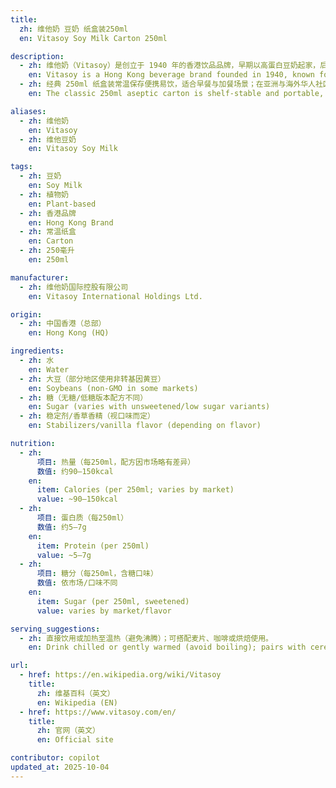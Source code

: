 ```yaml
---
title:
  zh: 维他奶 豆奶 纸盒装250ml
  en: Vitasoy Soy Milk Carton 250ml

description:
  - zh: 维他奶（Vitasoy）是创立于 1940 年的香港饮品品牌，早期以高蛋白豆奶起家，后拓展至茶饮、果汁与植物奶系列。
    en: Vitasoy is a Hong Kong beverage brand founded in 1940, known for high-protein soy milk and later expanded to teas, juices, and plant milks.
  - zh: 经典 250ml 纸盒装常温保存便携易饮，适合早餐与加餐场景；在亚洲与海外华人社区广泛销售。
    en: The classic 250ml aseptic carton is shelf-stable and portable, popular for breakfast or snacking; widely available across Asia and overseas Chinese communities.

aliases:
  - zh: 维他奶
    en: Vitasoy
  - zh: 维他豆奶
    en: Vitasoy Soy Milk

tags:
  - zh: 豆奶
    en: Soy Milk
  - zh: 植物奶
    en: Plant-based
  - zh: 香港品牌
    en: Hong Kong Brand
  - zh: 常温纸盒
    en: Carton
  - zh: 250毫升
    en: 250ml

manufacturer:
  - zh: 维他奶国际控股有限公司
    en: Vitasoy International Holdings Ltd.

origin:
  - zh: 中国香港（总部）
    en: Hong Kong (HQ)

ingredients:
  - zh: 水
    en: Water
  - zh: 大豆（部分地区使用非转基因黄豆）
    en: Soybeans (non-GMO in some markets)
  - zh: 糖（无糖/低糖版本配方不同）
    en: Sugar (varies with unsweetened/low sugar variants)
  - zh: 稳定剂/香草香精（视口味而定）
    en: Stabilizers/vanilla flavor (depending on flavor)

nutrition:
  - zh:
      项目: 热量（每250ml，配方因市场略有差异）
      数值: 约90–150kcal
    en:
      item: Calories (per 250ml; varies by market)
      value: ~90–150kcal
  - zh:
      项目: 蛋白质（每250ml）
      数值: 约5–7g
    en:
      item: Protein (per 250ml)
      value: ~5–7g
  - zh:
      项目: 糖分（每250ml，含糖口味）
      数值: 依市场/口味不同
    en:
      item: Sugar (per 250ml, sweetened)
      value: varies by market/flavor

serving_suggestions:
  - zh: 直接饮用或加热至温热（避免沸腾）；可搭配麦片、咖啡或烘焙使用。
    en: Drink chilled or gently warmed (avoid boiling); pairs with cereal, coffee, or baking use.

url:
  - href: https://en.wikipedia.org/wiki/Vitasoy
    title:
      zh: 维基百科（英文）
      en: Wikipedia (EN)
  - href: https://www.vitasoy.com/en/
    title:
      zh: 官网（英文）
      en: Official site

contributor: copilot
updated_at: 2025-10-04
---
```

